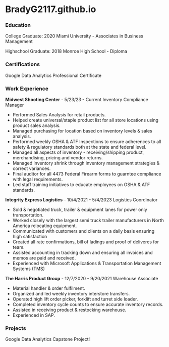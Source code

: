 # BradyG2117.github.io

### Education
College Graduate: 2020
Miami University - Associates in Business Management

Highschool Graduate: 2018
Monroe High School - Diploma

### Certifications
Google Data Analytics Professional Certificate

### Work Experience
**Midwest Shooting Center** - 5/23/23 - Current
Inventory Compliance Manager
- Performed Sales Analysis for retail products.
- Helped create universal/staple product list for all store locations using product sales analysis.
- Managed purchasing for location based on inventory levels & sales analysis.
- Performed weekly OSHA & ATF Inspections to ensure adherences to all safety & regulatory standards both at the state and federal level.
- Managed all aspects of inventory - receiving/shipping product, merchandising, pricing and vendor returns.
- Managed inventory shrink through inventory management strategies & correct variances.
- Final auditor for all 4473 Federal Firearm forms to guarntee compliance with legal requirements.
- Led staff training initiatives to educate employees on OSHA & ATF standards.

**Integrity Express Logistics** - 10/4/2021 - 5/4/2023
Logistics Coordinator
- Sold & negotiated truck, trailer & equipment lanes for power only transportation.
- Worked closely with the largest semi truck trailer manufacturers in North America relocating equipment.
- Communicated with customers and clients on a daily basis ensuring high satisfaction
- Created all rate confirmations, bill of ladings and proof of deliveres for team.
- Assisted accounting in tracking down and ensuring all invoices and memos are paid and received.
- Experienced with Microsoft Applications & Transportation Management Systems (TMS)

**The Harris Product Group** - 12/7/2020 - 9/20/2021
Warehouse Associate
- Material handler & order fulfilment.
- Organized and led weekly inventory interstore transfers.
- Operated high lift order picker, forklift and turret side loader.
- Completed inventory cycle counts to ensure accurate inventory records.
- Assisted in receiving product & restocking warehouse.
- Experienced in SAP.

### Projects
Google Data Analytics Capstone Project!

